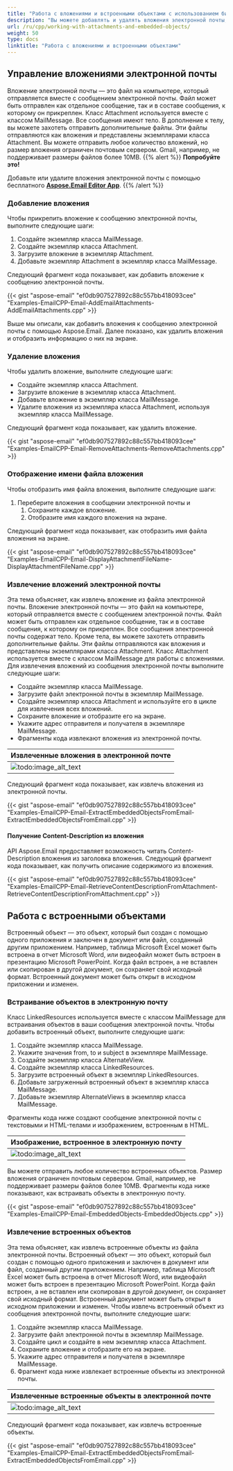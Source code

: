 ```yaml
---
title: "Работа с вложениями и встроенными объектами с использованием библиотеки C++ Email Parser"
description: "Вы можете добавлять и удалять вложения электронной почты, отображать имя файла вложения и работать со встроенными объектами, используя API библиотеки C++ Email Parser."
url: /ru/cpp/working-with-attachments-and-embedded-objects/
weight: 50
type: docs
linktitle: "Работа с вложениями и встроенными объектами"
---
```


## **Управление вложениями электронной почты**
Вложение электронной почты — это файл на компьютере, который отправляется вместе с сообщением электронной почты. Файл может быть отправлен как отдельное сообщение, так и в составе сообщения, к которому он прикреплен. Класс Attachment используется вместе с классом MailMessage. Все сообщения имеют тело. В дополнение к телу, вы можете захотеть отправить дополнительные файлы. Эти файлы отправляются как вложения и представлены экземплярами класса Attachment. Вы можете отправить любое количество вложений, но размер вложения ограничен почтовым сервером. Gmail, например, не поддерживает размеры файлов более 10MB.
{{% alert %}}
**Попробуйте это!**

Добавьте или удалите вложения электронной почты с помощью бесплатного [**Aspose.Email Editor App**](https://products.aspose.app/email/ru/editor).
{{% /alert %}}
### **Добавление вложения**
Чтобы прикрепить вложение к сообщению электронной почты, выполните следующие шаги:

1. Создайте экземпляр класса MailMessage.
1. Создайте экземпляр класса Attachment.
1. Загрузите вложение в экземпляр Attachment.
1. Добавьте экземпляр Attachment в экземпляр класса MailMessage.

Следующий фрагмент кода показывает, как добавить вложение к сообщению электронной почты.

{{< gist "aspose-email" "ef0db907527892c88c557bb418093cee" "Examples-EmailCPP-Email-AddEmailAttachments-AddEmailAttachments.cpp" >}}

Выше мы описали, как добавить вложения к сообщению электронной почты с помощью Aspose.Email. Далее показано, как удалить вложения и отобразить информацию о них на экране.

### **Удаление вложения**
Чтобы удалить вложение, выполните следующие шаги:

- Создайте экземпляр класса Attachment.
- Загрузите вложение в экземпляр класса Attachment.
- Добавьте вложение в экземпляр класса MailMessage.
- Удалите вложения из экземпляра класса Attachment, используя экземпляр класса MailMessage.

Следующий фрагмент кода показывает, как удалить вложение.

{{< gist "aspose-email" "ef0db907527892c88c557bb418093cee" "Examples-EmailCPP-Email-RemoveAttachments-RemoveAttachments.cpp" >}}

### **Отображение имени файла вложения**
Чтобы отобразить имя файла вложения, выполните следующие шаги:

1. Переберите вложения в сообщении электронной почты и
   1. Сохраните каждое вложение.
   1. Отобразите имя каждого вложения на экране.

Следующий фрагмент кода показывает, как отобразить имя файла вложения на экране.

{{< gist "aspose-email" "ef0db907527892c88c557bb418093cee" "Examples-EmailCPP-Email-DisplayAttachmentFileName-DisplayAttachmentFileName.cpp" >}}

### **Извлечение вложений электронной почты**
Эта тема объясняет, как извлечь вложение из файла электронной почты. Вложение электронной почты — это файл на компьютере, который отправляется вместе с сообщением электронной почты. Файл может быть отправлен как отдельное сообщение, так и в составе сообщения, к которому он прикреплен. Все сообщения электронной почты содержат тело. Кроме тела, вы можете захотеть отправить дополнительные файлы. Эти файлы отправляются как вложения и представлены экземплярами класса Attachment. Класс Attachment используется вместе с классом MailMessage для работы с вложениями. Для извлечения вложений из сообщения электронной почты выполните следующие шаги:

- Создайте экземпляр класса MailMessage.
- Загрузите файл электронной почты в экземпляр MailMessage.
- Создайте экземпляр класса Attachment и используйте его в цикле для извлечения всех вложений.
- Сохраните вложение и отобразите его на экране.
- Укажите адрес отправителя и получателя в экземпляре MailMessage.
- Фрагменты кода извлекают вложения из электронной почты.

|**Извлеченные вложения в электронной почте**|
| :- |
|![todo:image_alt_text](working-with-attachments-and-embedded-objects_1.png)|
Следующий фрагмент кода показывает, как извлечь вложения из электронной почты.

{{< gist "aspose-email" "ef0db907527892c88c557bb418093cee" "Examples-EmailCPP-Email-ExtractEmbeddedObjectsFromEmail-ExtractEmbeddedObjectsFromEmail.cpp" >}}
#### **Получение Content-Description из вложения**
API Aspose.Email предоставляет возможность читать Content-Description вложения из заголовка вложения. Следующий фрагмент кода показывает, как получить описание содержимого из вложения.

{{< gist "aspose-email" "ef0db907527892c88c557bb418093cee" "Examples-EmailCPP-Email-RetrieveContentDescriptionFromAttachment-RetrieveContentDescriptionFromAttachment.cpp" >}}
## **Работа с встроенными объектами**
Встроенный объект — это объект, который был создан с помощью одного приложения и заключен в документ или файл, созданный другим приложением. Например, таблица Microsoft Excel может быть встроена в отчет Microsoft Word, или видеофайл может быть встроен в презентацию Microsoft PowerPoint. Когда файл встроен, а не вставлен или скопирован в другой документ, он сохраняет свой исходный формат. Встроенный документ может быть открыт в исходном приложении и изменен.
### **Встраивание объектов в электронную почту**
Класс LinkedResources используется вместе с классом MailMessage для встраивания объектов в ваши сообщения электронной почты. Чтобы добавить встроенный объект, выполните следующие шаги:

1. Создайте экземпляр класса MailMessage.
1. Укажите значения from, to и subject в экземпляре MailMessage.
1. Создайте экземпляр класса AlternateView.
1. Создайте экземпляр класса LinkedResources.
1. Загрузите встроенный объект в экземпляр LinkedResources.
1. Добавьте загруженный встроенный объект в экземпляр класса MailMessage.
1. Добавьте экземпляр AlternateViews в экземпляр класса MailMessage.

Фрагменты кода ниже создают сообщение электронной почты с текстовыми и HTML-телами и изображением, встроенным в HTML.

|**Изображение, встроенное в электронную почту**|
| :- |
|![todo:image_alt_text](/plugins/servlet/confluence/placeholder/unknown-attachment)|
Вы можете отправить любое количество встроенных объектов. Размер вложения ограничен почтовым сервером. Gmail, например, не поддерживает размеры файлов более 10MB. Фрагменты кода ниже показывают, как встраивать объекты в электронную почту.

{{< gist "aspose-email" "ef0db907527892c88c557bb418093cee" "Examples-EmailCPP-Email-EmbeddedObjects-EmbeddedObjects.cpp" >}}
### **Извлечение встроенных объектов**
Эта тема объясняет, как извлечь встроенные объекты из файла электронной почты. Встроенный объект — это объект, который был создан с помощью одного приложения и заключен в документ или файл, созданный другим приложением. Например, таблица Microsoft Excel может быть встроена в отчет Microsoft Word, или видеофайл может быть встроен в презентацию Microsoft PowerPoint. Когда файл встроен, а не вставлен или скопирован в другой документ, он сохраняет свой исходный формат. Встроенный документ может быть открыт в исходном приложении и изменен. Чтобы извлечь встроенный объект из сообщения электронной почты, выполните следующие шаги:

1. Создайте экземпляр класса MailMessage.
1. Загрузите файл электронной почты в экземпляр MailMessage.
1. Создайте цикл и создайте в нем экземпляр класса Attachment.
1. Сохраните вложение и отобразите его на экране.
1. Укажите адрес отправителя и получателя в экземпляре MailMessage.
1. Фрагмент кода ниже извлекает встроенные объекты из электронной почты.

|**Извлеченные встроенные объекты в электронной почте**|
| :- |
|![todo:image_alt_text](working-with-attachments-and-embedded-objects_2.png)|
Следующий фрагмент кода показывает, как извлечь встроенные объекты.

{{< gist "aspose-email" "ef0db907527892c88c557bb418093cee" "Examples-EmailCPP-Email-ExtractEmbeddedObjectsFromEmail-ExtractEmbeddedObjectsFromEmail.cpp" >}}